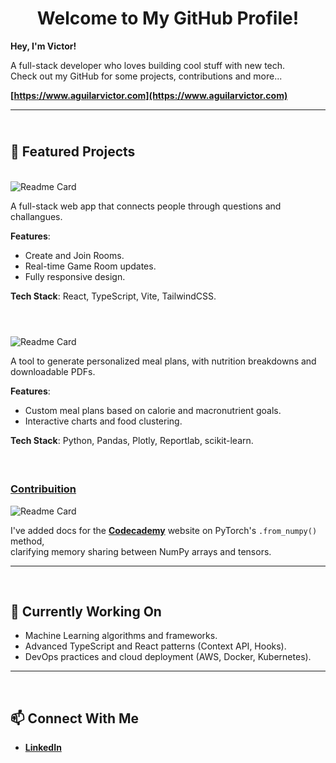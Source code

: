**<h1 align="center">Welcome to My GitHub Profile!</h1>**

**Hey, I'm Victor!**
  
A full-stack developer who loves building cool stuff with new tech.<br >Check out my GitHub for some projects, contributions and more...

**[https://www.aguilarvictor.com](https://www.aguilarvictor.com)**

---

## <br> 🌟 **Featured Projects**

<br>![Readme Card](https://github-readme-stats.vercel.app/api/pin/?username=aguilar-victor&repo=icebreaker)

A full-stack web app that connects people through questions and challangues.

**Features**:
- Create and Join Rooms.
- Real-time Game Room updates.
- Fully responsive design.

**Tech Stack**: React, TypeScript, Vite, TailwindCSS.

#

<br>![Readme Card](https://github-readme-stats.vercel.app/api/pin/?username=aguilar-victor&repo=mealplanner)

A tool to generate personalized meal plans, with nutrition breakdowns and downloadable PDFs.

**Features**:
- Custom meal plans based on calorie and macronutrient goals.
- Interactive charts and food clustering.

**Tech Stack**: Python, Pandas, Plotly, Reportlab, scikit-learn.

#

### <br> [Contribuition](https://github.com/aguilar-victor/docs)  

![Readme Card](https://github-readme-stats.vercel.app/api/pin/?username=aguilar-victor&repo=docs)

I've added docs for the **[Codecademy](https://www.codecademy.com/resources/docs/pytorch/tensor-operations/from-numpy)** website on PyTorch's `.from_numpy()` method,<br>clarifying memory sharing between NumPy arrays and tensors.

---

<br>

## 🔭 **Currently Working On**

- Machine Learning algorithms and frameworks.   
- Advanced TypeScript and React patterns (Context API, Hooks).   
- DevOps practices and cloud deployment (AWS, Docker, Kubernetes).   

---

<br>

## 📫 **Connect With Me**

- **[LinkedIn](https://www.linkedin.com/in/ag-victor)**
